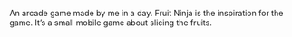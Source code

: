 An arcade game made by me in a day.
Fruit Ninja is the inspiration for the game.
It’s a small mobile game about slicing the fruits.
